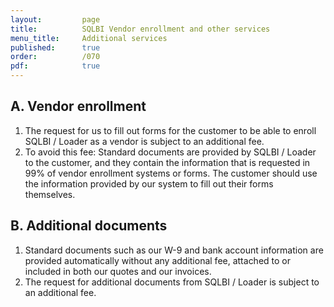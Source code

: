 ```yaml
---
layout:         page
title:          SQLBI Vendor enrollment and other services
menu_title:     Additional services
published:      true
order:          /070
pdf:            true
---
```


## A. Vendor enrollment
1. The request for us to fill out forms for the customer to be able to enroll SQLBI / Loader as a vendor is subject to an additional fee.
2. To avoid this fee: Standard documents are provided by SQLBI / Loader to the customer, and they contain the information that is requested in 99% of vendor enrollment systems or forms. The customer should use the information provided by our system to fill out their forms themselves.  

## B. Additional documents
1. Standard documents such as our W-9 and bank account information are provided automatically without any additional fee, attached to or included in both our quotes and our invoices. 
2. The request for additional documents from SQLBI / Loader is subject to an additional fee.

